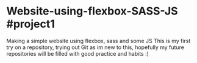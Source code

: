 # Website-using-flexbox-SASS-JS #project1
Making a simple website using flexbox, sass and some JS
This is my first try on a repository, trying out Git as im new to this, hopefully my future repositories will be filled with good practice and habits :)
